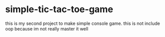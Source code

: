 # simple-tic-tac-toe-game
this is my second project to make simple console game. this is not include oop because im not really master it well

